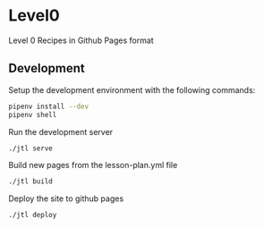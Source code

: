 # Level0
Level 0 Recipes in Github Pages format


## Development

Setup the development environment with the following commands:

```bash
pipenv install --dev
pipenv shell
```

Run the development server
    
```bash
./jtl serve
```

Build new pages from the lesson-plan.yml file

```bash
./jtl build
```

Deploy the site to github pages

```bash
./jtl deploy
```